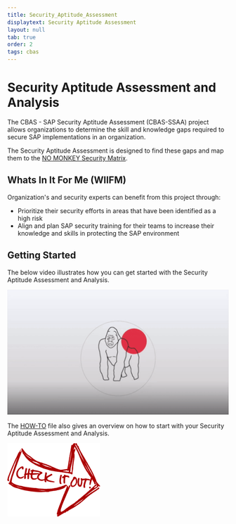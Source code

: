 ```yaml
---
title: Security_Aptitude_Assessment
displaytext: Security Aptitude Assessment
layout: null
tab: true
order: 2
tags: cbas
---
```

# Security Aptitude Assessment and Analysis

The CBAS - SAP Security Aptitude Assessment (CBAS-SSAA) project allows organizations to determine the skill and knowledge gaps required to secure SAP implementations in an organization.

The Security Aptitude Assessment is designed to find these gaps and map them to the [NO MONKEY Security Matrix](https://github.com/NO-MONKEY/CBAS-SAP/blob/master/No_MONKEY_Security_Matrix.md).

## Whats In It For Me (WIIFM)

Organization's and security experts can benefit from this project through:

 - Prioritize their security efforts in areas that have been identified as a high risk
 - Align and plan SAP security training for their teams to increase their knowledge and skills in protecting the SAP environment

## Getting Started

The below video illustrates how you can get started with the Security Aptitude Assessment and Analysis.

[![Watch the video](assets/images/Example_4.gif)](https://www.youtube.com/watch?v=ZglYrmugTX0)

The [HOW-TO](https://github.com/NO-MONKEY/CBAS-SAP-SecurityAptitudeAssessment/blob/master/HOW_TO.md) file also gives an overview on how to start with your Security Aptitude Assessment and Analysis.

[![button](assets/images/cio.png)](https://github.com/NO-MONKEY/CBAS-SAP-SecurityAptitudeAssessment)

